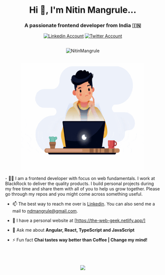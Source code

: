 <h1 align="center">Hi 👋, I'm Nitin Mangrule...</h1>
<h3 align="center">A passionate frontend developer from India 🇮🇳 </h3>
<div align=center>
  <a href="https://www.linkedin.com/in/nitin-mangrule/"><img src="https://cdn.worldvectorlogo.com/logos/linkedin-icon-2.svg" title="Linkedin" alt="Linkedin Account" width="30"/></a>
  <a href="https://twitter.com/nitin_mangrule"><img src="https://cdn.worldvectorlogo.com/logos/twitter-6.svg" title="Twitter" alt="Twitter Account" width="40"/></a>
  <br><br>
 <p><img src="https://komarev.com/ghpvc/?username=NitinMangrule" alt="NitinMangrule" /></p>
</div>
<br>
<div align=center>
   <img align="center" height="350" width="400" alt="GIF" src="./assets/developer.gif"/>
</div>
<br>
- 👨‍💻 I am a frontend developer with focus on web fundamentals. I work at BlackRock to deliver the quality products. I build personal projects during my free time and share them with all of you to help us grow together. Please go through my repos and you might come across something useful.

- 📫 The best way to reach me over is [Linkedin](https://linkedin.com/in/nitin-mangrule). You can also send me a mail to ndmangrule@gmail.com.

- 🔗 I have a personal website at [https://the-web-geek.netlify.app/]
 
- 💬 Ask me about **Angular, React, TypeScript and JavaScript**

- ⚡ Fun fact **Chai tastes way better than Coffee | Change my mind!**

<br>

 <!--- <img align="center" src="https://github-readme-stats.vercel.app/api?username=NitinMangrule&show_icons=true&hide_border=true&title_color=94b4a4&amp&icon_color=FFFFFF&amp&text_color=FFFFFF&amp&bg_color=000000&count_private=true&include_all_commits=true"/> --->

<br>
<br>
<div align=center>
    <img align="center" height="195px" src="https://github-readme-stats.vercel.app/api/top-langs/?username=NitinMangrule&text_color=FFFFFF&bg_color=000000&title_color=94b4a4&langs_count=15&layout=compact&hide_border=true" />
</div>


<!---
NitinMangrule/NitinMangrule is a ✨ special ✨ repository because its `README.md` (this file) appears on your GitHub profile.
You can click the Preview link to take a look at your changes.
--->
